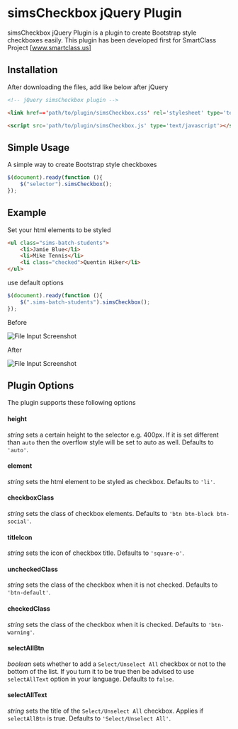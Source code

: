 # simsCheckbox jQuery Plugin
simsCheckbox jQuery Plugin is a plugin to create Bootstrap style checkboxes easily.
This plugin has been developed first for SmartClass Project [www.smartclass.us]

Installation
---
After downloading the files, add like below after jQuery

```html
<!-- jQuery simsCheckbox plugin -->

<link href=='path/to/plugin/simsCheckbox.css' rel='stylesheet' type='text/css' />

<script src='path/to/plugin/simsCheckbox.js' type='text/javascript'></script>
```

Simple Usage
---

A simple way to create Bootstrap style checkboxes

```js
$(document).ready(function (){
    $("selector").simsCheckbox();
});
```

Example
---

Set your html elements to be styled

```html
<ul class="sims-batch-students">
    <li>Jamie Blue</li>
    <li>Mike Tennis</li>
    <li class="checked">Quentin Hiker</li>
</ul>
```

use default options

```js
$(document).ready(function (){
    $(".sims-batch-students").simsCheckbox();
});
```
Before

![File Input Screenshot](https://www.smartclass.us/img/plugins/simsCheckbox/before.png)

After

![File Input Screenshot](https://www.smartclass.us/img/plugins/simsCheckbox/after.png)

Plugin Options
---
The plugin supports these following options

#### height
_string_ sets a certain height to the selector e.g. 400px. If it is set different than `auto` then the overflow style will be set to auto as well. Defaults to `'auto'`.

#### element
_string_ sets the html element to be styled as checkbox. Defaults to `'li'`.


#### checkboxClass
_string_ sets the class of checkbox elements. Defaults to `'btn btn-block btn-social'`.


#### titleIcon
_string_ sets the icon of checkbox title. Defaults to `'square-o'`.


#### uncheckedClass
_string_ sets the class of the checkbox when it is not checked. Defaults to `'btn-default'`.


#### checkedClass
_string_ sets the class of the checkbox when it is checked. Defaults to `'btn-warning'`.


#### selectAllBtn
_boolean_ sets whether to add a `Select/Unselect All` checkbox or not to the bottom of the list. If you turn it to be true then be advised to use `selectAllText` option in your language. Defaults to `false`.


#### selectAllText
_string_ sets the title of the `Select/Unselect All` checkbox. Applies if `selectAllBtn` is true. Defaults to `'Select/Unselect All'`.

